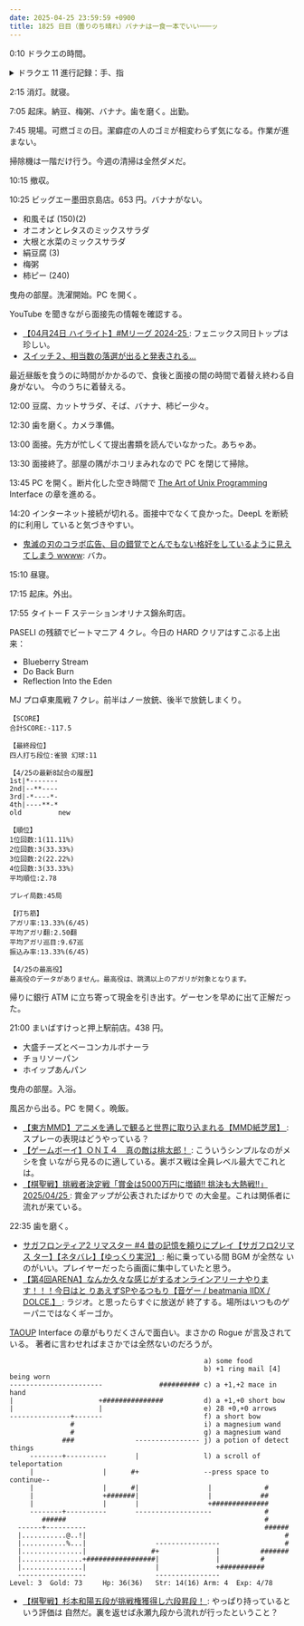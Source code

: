 ```yaml
---
date: 2025-04-25 23:59:59 +0900
title: 1825 日目（曇りのち晴れ）バナナは一食一本でいい───ッ
---
```


0:10 ドラクエの時間。

<details><summary>ドラクエ 11 進行記録：手、指</summary>
<p>ひめのてぶくろ自体を三つ所望。オカルトビスクという転生モンスターを倒しに裏ダンジョンの城に夜に訪問。
主人公で戦闘突入して出るまで粘る。出たらスーパールーレット発動。
きせきのきのみを使っている途中で特技に閉じ込められるとれんけい技が発動不能になるので危ない。</p>

<p>0:55 なんとか調達。打ち直してアクセサリーの手区分を完了。</p>

<p>引き続き指を始める。横 2 ゲージ。</p>
<pre>
きんのゆびわ 1/2 done 鍛冶  
ピンクパールリング 0/1/2 done 鍛冶  
はくあいのゆびわ 0/1/2 done 鍛冶  
破呪のリング 0/2 done 鍛冶  
破毒のリング 0/1/2 done 鍛冶  
破幻のリング 0/1/2 done 鍛冶  
まんげつのリング 0/1/2 done 鍛冶  
めざましリング 0/1/2 done 鍛冶  
りせいのリング 2 done 打ち直し  
ソーサリーリング 1/2 done 鍛冶  
スーパーリング 1 done 鍛冶  
</pre>
<p>命の石が大量に必要になり途中でやめる。そうびぶくろページ数は 164 に到達。
最後までやっても 200 にはいかないか。</p>
</details>

2:15 消灯。就寝。

7:05 起床。納豆、梅粥、バナナ。歯を磨く。出勤。

7:45 現場。可燃ゴミの日。潔癖症の人のゴミが相変わらず気になる。作業が進まない。

掃除機は一階だけ行う。今週の清掃は全然ダメだ。

10:15 撤収。

10:25 ビッグエー墨田京島店。653 円。バナナがない。

* 和風そば (150)(2)
* オニオンとレタスのミックスサラダ
* 大根と水菜のミックスサラダ
* 絹豆腐 (3)
* 梅粥
* 柿ピー (240)

曳舟の部屋。洗濯開始。PC を開く。

YouTube を聞きながら面接先の情報を確認する。

* [【04月24日 ハイライト】#Mリーグ 2024-25
  ](https://www.youtube.com/watch?v=SSuP9e4d8GQ): フェニックス同日トップは珍しい。
* [スイッチ２、相当数の落選が出ると発表される…
  ](https://www.youtube.com/watch?v=z0NHujZheME)

最近昼飯を食うのに時間がかかるので、食後と面接の間の時間で着替え終わる自身がない。
今のうちに着替える。

12:00 豆腐、カットサラダ、そば、バナナ、柿ピー少々。

12:30 歯を磨く。カメラ準備。

13:00 面接。先方が忙しくて提出書類を読んでいなかった。あちゃあ。

13:30 面接終了。部屋の隅がホコリまみれなので PC を閉じて掃除。

13:45 PC を開く。断片化した空き時間で [The Art of Unix Programming][TAOUP]
Interface の章を進める。

14:20 インターネット接続が切れる。面接中でなくて良かった。DeepL を断続的に利用し
ていると気づきやすい。

* [鬼滅の刃のコラボ広告、目の錯覚でとんでもない格好をしているように見えてしまう
  wwww](https://www.youtube.com/watch?v=EIFKN2QTiWs): バカ。

15:10 昼寝。

17:15 起床。外出。

17:55 タイトー F ステーションオリナス錦糸町店。

PASELI の残額でビートマニア 4 クレ。今日の HARD クリアはすこぶる上出来：

* Blueberry Stream
* Do Back Burn
* Reflection Into the Eden

MJ プロ卓東風戦 7 クレ。前半はノー放銃、後半で放銃しまくり。

```text
【SCORE】
合計SCORE:-117.5

【最終段位】
四人打ち段位:雀狼 幻球:11

【4/25の最新8試合の履歴】
1st|*-------
2nd|--**----
3rd|-*----*-
4th|----**-*
old         new

【順位】
1位回数:1(11.11%)
2位回数:3(33.33%)
3位回数:2(22.22%)
4位回数:3(33.33%)
平均順位:2.78

プレイ局数:45局

【打ち筋】
アガリ率:13.33%(6/45)
平均アガリ翻:2.50翻
平均アガリ巡目:9.67巡
振込み率:13.33%(6/45)

【4/25の最高役】
最高役のデータがありません。最高役は、跳満以上のアガリが対象となります。
```

帰りに銀行 ATM に立ち寄って現金を引き出す。ゲーセンを早めに出て正解だった。

21:00 まいばすけっと押上駅前店。438 円。

* 大盛チーズとベーコンカルボナーラ
* チョリソーパン
* ホイップあんパン

曳舟の部屋。入浴。

風呂から出る。PC を開く。晩飯。

* [【東方MMD】アニメを通しで観ると世界に取り込まれる【MMD紙芝居】
  ](https://www.youtube.com/watch?v=7joLy3VYb8w): スプレーの表現はどうやっている？
* [【ゲームボーイ】ＯＮＩ４　真の敵は桃太郎！
  ](https://www.youtube.com/watch?v=IAiCvb0z_Bw): こういうシンプルなのがメシを食
  いながら見るのに適している。裏ボス戦は全員レベル最大でこれとは。
* [【棋聖戦】挑戦者決定戦「賞金は5000万円に増額!! 挑決も大熱戦!!」2025/04/25
  ](https://www.youtube.com/watch?v=zGuKQNZjaoM): 賞金アップが公表されたばかりで
  の大金星。これは関係者に流れが来ている。

22:35 歯を磨く。

* [サガフロンティア2 リマスター #4 昔の記憶を頼りにプレイ【サガフロ2リマス
  ター】【ネタバレ】【ゆっくり実況】
  ](https://www.youtube.com/watch?v=jkXA4dAZHhw): 船に乗っている間 BGM が全然な
  いのがいい。プレイヤーだったら画面に集中していたと思う。
* [【第4回ARENA】なんか久々な感じがするオンラインアリーナやります！！！今日はと
  りあえずSPやるつもり【音ゲー / beatmania IIDX / DOLCE.】
  ](https://www.youtube.com/watch?v=JiYNOGkaCRM): ラジオ。と思ったらすぐに放送が
  終了する。場所はいつものゲーパニではなくギーゴか。

[TAOUP] Interface の章がもりだくさんで面白い。まさかの Rogue が言及されている。
著者に言わせればまさかでは全然ないのだろうが。

```raw
                                                a) some food
                                                b) +1 ring mail [4] being worn
-----------------------              ########## c) a +1,+2 mace in hand 
|                     +###############          d) a +1,+0 short bow
|                     |                         e) 28 +0,+0 arrows
---------------+-------                         f) a short bow
               #                                i) a magnesium wand
               #                                g) a magnesium wand
             ###               ---------------- j) a potion of detect things
     --------+----------       |                l) a scroll of teleportation
     |                 |      #+                --press space to continue--
     |                 |      #|                 |             #
     |                 +#######|                 |            ##
     |                 |       |                 +##############
     --------+----------       -------------------             #
        ######                                                 #
  ------+----------                                            ######
  |...........@..!|                                                 #
  |...........%...|                 ----------------                #
  |...............|                #+              |          #######
  |...............+#################|              |          #
  |...............|                 |              +###########
  -----------------                 ----------------
Level: 3  Gold: 73     Hp: 36(36)   Str: 14(16) Arm: 4  Exp: 4/78
```

* [【棋聖戦】杉本和陽五段が挑戦権獲得し六段昇段！
  ](https://www.youtube.com/watch?v=s6nCM8LGuLs): やっぱり持っているという評価は
  自然だ。裏を返せば永瀬九段から流れが行ったということ？

[TAOUP]: <http://www.catb.org/esr/writings/taoup/html>
